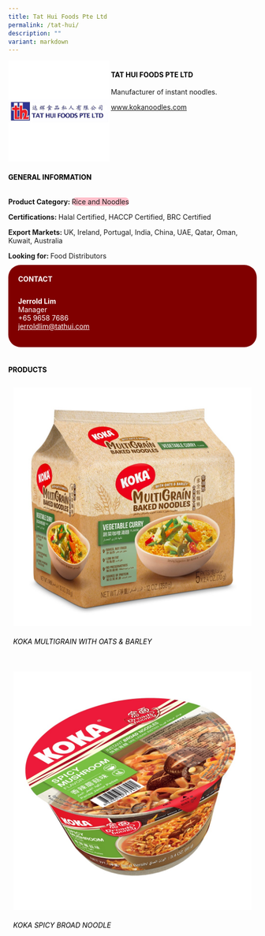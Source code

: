 ```yaml
---
title: Tat Hui Foods Pte Ltd
permalink: /tat-hui/
description: ""
variant: markdown
---
```

<div class="flex-paragraph">
	<div style="display: flex; flex-wrap: wrap;" class="flex-container">
		<div style="flex: 1 1 40%; display: block;" class="card sgds">
			<img src="/images/tat_hui_foods_logo.png">
		</div>
		<div style="flex: 1 1 58%; display: block; margin-left: 3px" class="card-sgds">
			<h4 style="text-transform: uppercase; color: black;"><b>Tat Hui Foods Pte Ltd</b></h4>
			<p>Manufacturer of instant noodles.</p>
			<p><a target="_blank" href="https://www.kokanoodles.com">www.kokanoodles.com</a></p>
		</div>
	</div>
</div>

<h4 style="text-transform: uppercase; color: black;">
	<b>General Information</b>
</h4>
<div style="display: flex; flex-wrap: wrap;" class="flex-container">
	<div style="flex: 1 1 65%; display: block; align-self: stretch" class="card sgds">
		<div class="flex-paragraph">
			<p>
				<b>Product Category: </b>
				<span style="background-color: pink; border-radius: 10px;">Rice and Noodles</span>
			</p>
			<p>
				<b>Certifications: </b>Halal Certified, HACCP Certified, BRC Certified
			</p>
			<p>
				<b>Export Markets: </b>UK, Ireland, Portugal, India, China, UAE, Qatar, Oman, Kuwait, Australia
			</p>
			<p style="margin-bottom: 10px;">
				<b>Looking for: </b>Food Distributors
			</p>
		</div>
	</div>
	<div style="flex: 1 1 35%; padding: 10px; display: block; background-color: maroon; border-radius: 25px; align-self: center;" class="card sgds">
		<h4 style="color: white; margin-top: 10px; margin-left: 10px;">CONTACT</h4>
		<div class="flex-paragraph">
			<p style="padding: 10px; color: white;">
				<b>Jerrold Lim</b>
				<br>Manager<br>+65 9658 7686<br>
				<a style="color: white;" href="mailto:jerroldlim@tathui.com">jerroldlim@tathui.com</a>
			</p>
		</div>
	</div>
</div>
<br>
<h4 style="text-transform: uppercase; color: black;">
	<b>Products</b>
</h4>
<div style="display: flex; flex-wrap: wrap;">
	<div style="flex: 1 1 47%; margin: 10px; display: block;" class="card sgds">
		<div style="display: block;" class="flex-image">
			<img src="/images/tat_hui_foods_product_01.jpg">
		</div>
		<div class="flex-paragraph">
			<h6 style="text-transform: uppercase; color: black;">KOKA Multigrain with Oats &amp; Barley</h6>
			<!-- <p>Description...</p> -->
		</div>
	</div>
	<div style="flex: 1 1 47%; margin: 10px; display: block;" class="card sgds">
		<div style="display: block;" class="flex-image">
			<img src="/images/tat_hui_foods_product_02.jpg">
		</div>
		<div class="flex-paragraph">
			<h6 style="text-transform: uppercase; color: black;">KOKA Spicy Broad Noodle</h6>
			<!-- <p>Description...</p> -->
		</div>
	</div>
</div>